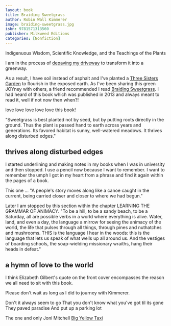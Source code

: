 ```yaml
---
layout: book
title: Braiding Sweetgrass
author: Robin Wall Kimmerer
image: braiding-sweetgrass.jpg
isbn: 9781571313560
publisher: Milkweed Editions
categories: [Nonfiction]
---
```

Indigenuous Wisdom, Scientific Knowledge, and the Teachings of the Plants

I am in the process of [depaving my driveway](https://www.theglobeandmail.com/real-estate/article-city-dwellers-are-depaving-their-land-to-reveal-the-earth-beneath/) to transform it into a greenway. 

As a result, I have soil instead of asphalt and I've planted a [Three Sisters Garden](https://www.evergreen.ca/downloads/pdfs/BeanKeepers-ThreeSisters.pdf) to flourish in the exposed earth. As I've been sharing this green JOYney with others, a friend recommended I read [Braiding Sweetgrass](https://milkweed.org/book/braiding-sweetgrass). I had heard of this book which was published in 2013 and always meant to read it, well if not now then when?!

love love love love love this book!

"Sweetgrass is best planted not by seed, but by putting roots directly in the ground. Thus the plant is passed hand to earth across years and generations. Its favored habitat is sunny, well-watered meadows. It thrives along disturbed edges."

## thrives along disturbed edges

I started underlining and making notes in my books when I was in university and then stopped. I use a pencil now because I want to remember. I want to remember the umph I got in my heart from a phrase and find it again within the pages of a book. 

This one ... "A people's story moves along like a canoe caught in the current, being carried closer and closer to where we had begun."

Later I am stopped by this section within the chapter LEARNING THE GRAMMAR OF ANIMACY. "To be a hill, to be a sandy beach, to be a Saturday, all are possible verbs in a world where everything is alive. Water, land, and even a day, the language a mirrow for seeing the animacy of the world, the life that pulses through all things, through pines and nuthatches and mushrooms. THIS is the language I hear in the woods: this is the language that lets us speak of what wells up all around us. And the vestiges of boarding schools, the soap-wielding missionary wraiths, hang their heads in defeat."

## a hymn of love to the world

I think Elizabeth Gilbert's quote on the front cover encompasses the reason we all need to sit with this book. 

Please don't wait as long as I did to journey with Kimmerer.



Don't it always seem to go
That you don't know what you've got til its gone
They paved paradise
And put up a parking lot

<i class="fa fa-microphone" aria-hidden="true"></i>  The one and only Joni Mitchell [Big Yellow Taxi](https://youtu.be/GFB-d-8_bvY)